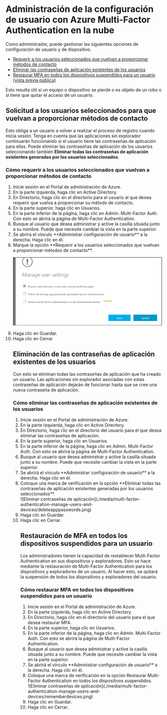 <properties 
	pageTitle="Informes de Azure Multi-Factor Authentication" 
	description="Describe cómo cambiar opciones de la configuración del usuario, como por ejemplo forzar a los usuarios realizar nuevamente el proceso proofup." 
	documentationCenter="" 
	services="multi-factor-authentication" 
	authors="billmath" 
	manager="swadhwa" 
	editor="curtand"/>

<tags 
	ms.service="multi-factor-authentication" 
	ms.workload="identity" 
	ms.tgt_pltfrm="na" 
	ms.devlang="na" 
	ms.topic="article" 
	ms.date="07/02/2015" 
	ms.author="billmath"/>

# Administración de la configuración de usuario con Azure Multi-Factor Authentication en la nube

Como administrador, puede gestionar las siguientes opciones de configuración de usuario y de dispositivo.

- [Requerir a los usuarios seleccionados que vuelvan a proporcionar métodos de contacto](#require-selected-users-to-provide-contact-methods-again)
- [Eliminar las contraseñas de aplicación existentes de los usuarios](#delete-users-existing-app-passwords)
- [Restaurar MFA en todos los dispositivos suspendidos para un usuario (vista previa pública)](#restore-mfa-on-all-suspended-devices-for-a-user)






Esto resulta útil si un equipo o dispositivo se pierde o es objeto de un robo o si tiene que quitar el acceso de un usuario.


## Solicitud a los usuarios seleccionados para que vuelvan a proporcionar métodos de contacto

Esto obliga a un usuario a volver a realizar el proceso de registro cuando inicia sesión. Tenga en cuenta que las aplicaciones sin explorador continuarán funcionando si el usuario tiene las contraseñas de aplicación para ellas. Puede eliminar las contraseñas de aplicación de los usuarios seleccionando también **Eliminar todas las contraseñas de aplicación existentes generadas por los usuarios seleccionados**.

### Cómo requerir a los usuarios seleccionados que vuelvan a proporcionar métodos de contacto

<ol>
<li>Inicie sesión en el Portal de administración de Azure.</li>
<li>En la parte izquierda, haga clic en Active Directory.</li>
<li>En Directorio, haga clic en el directorio para el usuario al que desea requerir que vuelva a proporcionar su método de contacto.</li>
<li>En la parte superior, haga clic en Usuarios.</li>
<li>En la parte inferior de la página, haga clic en Admin. Multi-Factor Auth. Con esto se abrirá la página de Multi-Factor Authentication. <li>Busque al usuario que desea administrar y active la casilla situada junto a su nombre. Puede que necesite cambiar la vista en la parte superior.</li> <li>Se abrirá el vínculo **Administrar configuración de usuario** a la derecha. Haga clic en él.</li> <li>Marque la opción **Requerir a los usuarios seleccionados que vuelvan a proporcionar métodos de contacto**.</li>

![Proporcionar métodos de contacto](./media/multi-factor-authentication-manage-users-and-devices/reproofup.png)

<li>Haga clic en Guardar.</li>
<li>Haga clic en Cerrar</li>

## Eliminación de las contraseñas de aplicación existentes de los usuarios

Con esto se eliminan todas las contraseñas de aplicación que ha creado un usuario. Las aplicaciones sin explorador asociadas con estas contraseñas de aplicación dejarán de funcionar hasta que se cree una nueva contraseña de aplicación.

### Cómo eliminar las contraseñas de aplicación existentes de los usuarios

<ol>
<li>Inicie sesión en el Portal de administración de Azure.</li>
<li>En la parte izquierda, haga clic en Active Directory.</li>
<li>En Directorio, haga clic en el directorio del usuario para el que desea eliminar las contraseñas de aplicación.</li>
<li>En la parte superior, haga clic en Usuarios.</li>
<li>En la parte inferior de la página, haga clic en Admin. Multi-Factor Auth. Con esto se abrirá la página de Multi-Factor Authentication. <li>Busque al usuario que desea administrar y active la casilla situada junto a su nombre. Puede que necesite cambiar la vista en la parte superior.</li> <li>Se abrirá el vínculo **Administrar configuración de usuario** a la derecha. Haga clic en él.</li> <li>Coloque una marca de verificación en la opción **Eliminar todas las contraseñas de aplicación existentes generadas por los usuarios seleccionados**.</li> ![Eliminar contraseñas de aplicación](./media/multi-factor-authentication-manage-users-and-devices/deleteapppasswords.png)<li>Haga clic en Guardar.</li> <li>Haga clic en Cerrar.</li>





## Restauración de MFA en todos los dispositivos suspendidos para un usuario

Los administradores tienen la capacidad de restablecer Multi-Factor Authentication en sus dispositivos y exploradores. Esto se hace mediante la restauración de Multi-Factor Authentication para los dispositivos y exploradores de un usuario. Al hacer esto, se quitará la suspensión de todos los dispositivos y exploradores del usuario.

### Cómo restaurar MFA en todos los dispositivos suspendidos para un usuario

<ol>
<li>Inicie sesión en el Portal de administración de Azure.</li>
<li>En la parte izquierda, haga clic en Active Directory.</li>
<li>En Directorio, haga clic en el directorio del usuario para el que desea restaurar MFA.</li>
<li>En la parte superior, haga clic en Usuarios.</li>
<li>En la parte inferior de la página, haga clic en Admin. Multi-Factor Auth. Con esto se abrirá la página de Multi-Factor Authentication. <li>Busque al usuario que desea administrar y active la casilla situada junto a su nombre. Puede que necesite cambiar la vista en la parte superior.</li> <li>Se abrirá el vínculo **Administrar configuración de usuario** a la derecha. Haga clic en él.</li> <li>Coloque una marca de verificación en la opción Restaurar Multi-Factor Authentication en todos los dispositivos suspendidos.</li> ![Eliminar contraseñas de aplicación](./media/multi-factor-authentication-manage-users-and-devices/rememberdevices.png)<li>Haga clic en Guardar.</li> <li>Haga clic en Cerrar.</li>

<!---HONumber=July15_HO4-->